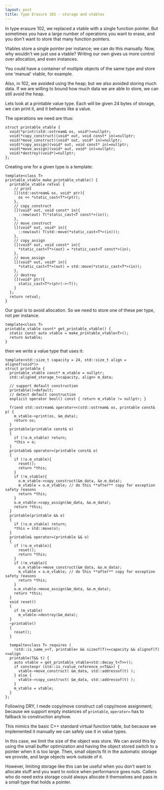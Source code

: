 ```yaml
---
layout: post
title: Type Erasure 103 - storage and vtables
---
```


In type erasure 102, we replaced a vtable with a single function pointer.  But sometimes you have a large
number of operations you want to erase, and you don't want to store that many function pointers.

Vtables store a single pointer per instance; we can do this manually.  Now, why wouldn't we just use a vtable?
Writing our own gives us more control over allocation, and even instances.

You could have a container of multiple objects of the same type and store one 'manual' vtable, for example.

Also, in 102, we avoided using the heap; but we also avoided storing much data.  If we are willing to bound how much
data we are able to store, we can still avoid the heap.

Lets look at a printable value type.  Each will be given 24 bytes of storage, we can print it, and it behaves like a value.

The operations we need are thus:

    struct printable_vtable {
      void(*print)(std::ostream& os, void*)=nullptr;
      void(*copy_construct)(void* out, void const* in)=nullptr;
      void(*move_construct)(void* out, void* in)=nullptr;
      void(*copy_assign)(void* out, void const* in)=nullptr;
      void(*move_assign)(void* out, void* in)=nullptr;
      void(*destroy)(void*)=nullptr;
    };
Creating one for a given type is a template:

    template<class T>
    printable_vtable make_printable_vtable() {
      printable_vtable retval {
        // print
        [](std::ostream& os, void* ptr){
          os << *static_cast<T*>(ptr);
        },
        // copy_construct
        [](void* out, void const* in){
          ::new(out) T(*static_cast<T const*>(in));
        },
        // move_construct
        [](void* out, void* in){
          ::new(out) T(std::move(*static_cast<T*>(in)));
        },
        // copy_assign
        [](void* out, void const* in){
          *static_cast<T*>(out) = *static_cast<T const*>(in);
        },
        // move_assign
        [](void* out, void* in){
          *static_cast<T*>(out) = std::move(*static_cast<T*>(in));
        },
        // destroy
        [](void* ptr){
          static_cast<T*>(ptr)->~T();
        }
      };
      return retval;
    }
    
Our goal is to avoid allocation.  So we need to store one of these per type, not per instance.

    template<class T>
    printable_vtable cosnt* get_printable_vtable() {
      static const auto vtable = make_printable_vtable<T>();
      return &vtable;
    }
then we write a value type that uses it:

    template<std::size_t capacity = 24, std::size_t align = alignof(void*)>
    struct printable {
      printable_vtable const* m_vtable = nullptr;
      std::aligned_storage_t<capacity, align> m_data;
      
      // support default construction
      printable()=default;
      // detect default construction
      explicit operator bool() const { return m_vtable != nullptr; }
      
      friend std::ostream& operator<<(std::ostream& os, printable const& p) {
        m_vtable->print(os, &m_data);
        return os;
      }
      printable(printable const& o)
      {
        if (!o.m_vtable) return;
        *this = o;
      }
      printable& operator=(printable const& o)
      {
        if (!o.m_vtable){
          reset();
          return *this;
        }
        if (!m_vtable){
          o.m_vtable->copy_construct(&m_data, &o.m_data);
          m_vtable = o.m_vtable; // do this **after** copy for exception safety reasons
          return *this;
        }
        o.m_vtable->copy_assign(&m_data, &o.m_data);
        return *this;
      }
      printable(printable && o)
      {
        if (!o.m_vtable) return;
        *this = std::move(o);
      }
      printable& operator=(printable && o)
      {
        if (!o.m_vtable){
          reset();
          return *this;
        }
        if (!m_vtable){
          o.m_vtable->move_construct(&m_data, &o.m_data);
          m_vtable = o.m_vtable; // do this **after** copy for exception safety reasons
          return *this;
        }
        o.m_vtable->move_assign(&m_data, &o.m_data);
        return *this;
      }
      void reset()
      {
        if (m_vtable)
          m_vtable->destroy(&m_data);
      }
      ~printable()
      {
        reset();
      }
      
      tempalte<class T> requires (
        !std::is_same_v<T, printable> && sizeof(T)<=capacity && alignof(T)<=align
      printable(T&& t) {
        auto vtable = get_printable_vtable<std::decay_t<T>>();
        if constexpr (std::is_rvalue_reference_v<T&&>) {
          vtable->move_construct( &m_data, std::addressof(t) );
        } else {
          vtable->copy_construct( &m_data, std::addressof(t) );
        }
        m_vtable = vtable;
      }
    };
Following DRY, I mede copy/move construct call copy/move assignment; because we support empty instances of `printable`, `operator=` has to fallback to construction anyhow.

This mimics the basic C++ standard virtual function table, but because we implemented it manually we can safely use it in value types.

In this case, we limit the size of the object was store.  We can avoid this by using the small buffer optimization and having the object stored switch to a pointer
when it is too large.  Then, small objects fit in the automatic storage we provide, and large objects work outside of it.

However, limiting storage like this can be useful when you don't want to allocate stuff and you want to notice when performance goes nuts.  Callers who do need extra
storage could always allocate it themselves and pass in a small type that holds a pointer.
